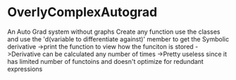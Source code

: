 # OverlyComplexAutograd
An Auto Grad system without graphs
Create any function use the classes and use the 'd(variable to differentiate against)' member to get the  Symbolic derivative
->print the function to view how the funciton is stored
->Derivative can be calculated any number of times
->Pretty useless since it has limited number of functoins and doesn't optimize for redundant expressions 
